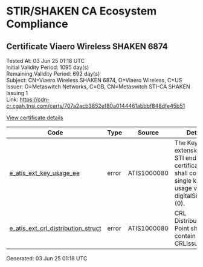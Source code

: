 # STIR/SHAKEN CA Ecosystem Compliance

## Certificate Viaero Wireless SHAKEN 6874

Tested At: 03 Jun 25 01:18 UTC\
Initial Validity Period: 1095 day(s)\
Remaining Validity Period: 692 day(s)\
Subject: CN=Viaero Wireless SHAKEN 6874, O=Viaero Wireless, C=US\
Issuer: O=Metaswitch Networks, C=GB, CN=Metaswitch STI-CA SHAKEN Issuing 1\
Link: https://cdn-cr.cgah.tnsi.com/certs/707a2acb3852ef80a0144461abbbf848dfe45b51

[View certificate details](https://x509.io/?cert=MIICfjCCAiWgAwIBAgIQMHMabQTdLo%2BXohXyFYRmcjAKBggqhkjOPQQDAjBYMSswKQYDVQQDDCJNZXRhc3dpdGNoIFNUSS1DQSBTSEFLRU4gSXNzdWluZyAxMQswCQYDVQQGEwJHQjEcMBoGA1UECgwTTWV0YXN3aXRjaCBOZXR3b3JrczAeFw0yNDA0MjUxMjA4NDdaFw0yNzA0MjUxMjA4NDdaME0xCzAJBgNVBAYTAlVTMRgwFgYDVQQKDA9WaWFlcm8gV2lyZWxlc3MxJDAiBgNVBAMMG1ZpYWVybyBXaXJlbGVzcyBTSEFLRU4gNjg3NDBZMBMGByqGSM49AgEGCCqGSM49AwEHA0IABOx94egH5V2lbld60CWLOxIqpse32Nxtysg7JgreOwXYwznIc1jxKuzWDoiZ0eIBXUVlqncClia9yQ%2Bk44XpbF2jgdswgdgwDAYDVR0TAQH%2FBAIwADAOBgNVHQ8BAf8EBAMCBsAwFgYIKwYBBQUHARoECjAIoAYWBDY4NzQwRwYDVR0fBEAwPjA8oDqgOIY2aHR0cHM6Ly9hdXRoZW50aWNhdGUtYXBpLmljb25lY3Rpdi5jb20vZG93bmxvYWQvdjEvY3JsMBcGA1UdIAQQMA4wDAYKYIZIAYb%2FCQEBBDAdBgNVHQ4EFgQUK%2B5knXp5Xg%2Boen6q3t2DBu%2BFJoswHwYDVR0jBBgwFoAUzR6nABAQ2jIdaRo51dJGCyw8h9YwCgYIKoZIzj0EAwIDRwAwRAIgcgF9%2BS%2F07ldB2B0fkph4AWs3IHp0XxjM3IC%2FzafiaZgCIDr8g2CH034IZfFHRFEHgvk8xSy5PTWIqQCH7AxUENX6)

| Code | Type | Source | Details |
|------|------|--------|---------|
| [e_atis_ext_key_usage_ee](../../ISSUES/e_atis_ext_key_usage_ee/README.md) | error | ATIS1000080 | The Key Usage extension for STI end-entity certificates shall contain a single key usage value of digitalSignature (0). |
| [e_atis_ext_crl_distribution_struct](../../ISSUES/e_atis_ext_crl_distribution_struct/README.md) | error | ATIS1000080 | CRL Distribution Point shall contain a CRLIssuer field |


Generated: 03 Jun 25 01:18 UTC